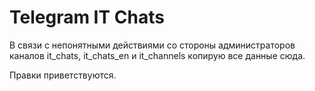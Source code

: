 # Telegram IT Chats

В связи с непонятными действиями со стороны администраторов каналов it_chats, it_chats_en и it_channels копирую все данные сюда.

Правки приветствуются.
